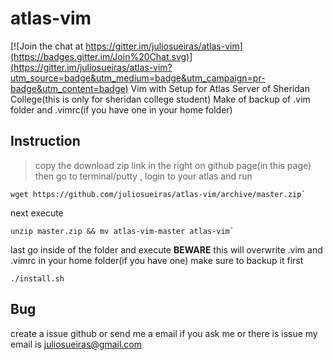 # atlas-vim

[![Join the chat at https://gitter.im/juliosueiras/atlas-vim](https://badges.gitter.im/Join%20Chat.svg)](https://gitter.im/juliosueiras/atlas-vim?utm_source=badge&utm_medium=badge&utm_campaign=pr-badge&utm_content=badge)
Vim with Setup for Atlas Server of Sheridan College(this is only for sheridan college student)
Make of backup of .vim folder and .vimrc(if you have one in your home folder)

## Instruction
>copy the download zip link in the right on github page(in this page)
then go to terminal/putty , login to your atlas and run
```shell
wget https://github.com/juliosueiras/atlas-vim/archive/master.zip`
```
next execute
```shell
unzip master.zip && mv atlas-vim-master atlas-vim`
```
last go inside of the folder and execute **BEWARE** this will overwrite .vim and .vimrc in your home folder(if you have one) make sure to backup it first
```shell
./install.sh
```

## Bug
create a issue github or send me a email if you ask me or there is issue
my email is juliosueiras@gmail.com

